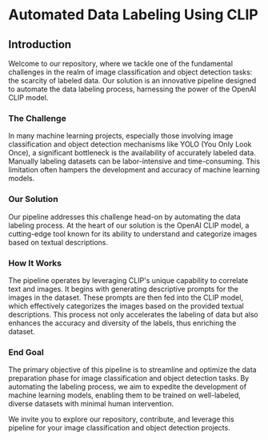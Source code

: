 # Automated Data Labeling Using CLIP

## Introduction

Welcome to our repository, where we tackle one of the fundamental challenges in the realm of image classification and object detection tasks: the scarcity of labeled data. Our solution is an innovative pipeline designed to automate the data labeling process, harnessing the power of the OpenAI CLIP model.

### The Challenge

In many machine learning projects, especially those involving image classification and object detection mechanisms like YOLO (You Only Look Once), a significant bottleneck is the availability of accurately labeled data. Manually labeling datasets can be labor-intensive and time-consuming. This limitation often hampers the development and accuracy of machine learning models.

### Our Solution

Our pipeline addresses this challenge head-on by automating the data labeling process. At the heart of our solution is the OpenAI CLIP model, a cutting-edge tool known for its ability to understand and categorize images based on textual descriptions.

### How It Works

The pipeline operates by leveraging CLIP's unique capability to correlate text and images. It begins with generating descriptive prompts for the images in the dataset. These prompts are then fed into the CLIP model, which effectively categorizes the images based on the provided textual descriptions. This process not only accelerates the labeling of data but also enhances the accuracy and diversity of the labels, thus enriching the dataset.

### End Goal

The primary objective of this pipeline is to streamline and optimize the data preparation phase for image classification and object detection tasks. By automating the labeling process, we aim to expedite the development of machine learning models, enabling them to be trained on well-labeled, diverse datasets with minimal human intervention.

We invite you to explore our repository, contribute, and leverage this pipeline for your image classification and object detection projects.
